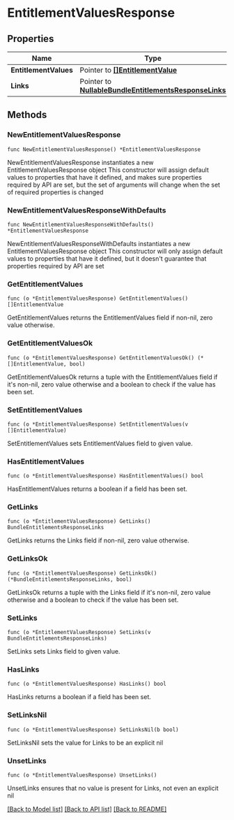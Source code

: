 # EntitlementValuesResponse

## Properties

Name | Type | Description | Notes
------------ | ------------- | ------------- | -------------
**EntitlementValues** | Pointer to [**[]EntitlementValue**](EntitlementValue.md) |  | [optional] 
**Links** | Pointer to [**NullableBundleEntitlementsResponseLinks**](BundleEntitlementsResponseLinks.md) |  | [optional] 

## Methods

### NewEntitlementValuesResponse

`func NewEntitlementValuesResponse() *EntitlementValuesResponse`

NewEntitlementValuesResponse instantiates a new EntitlementValuesResponse object
This constructor will assign default values to properties that have it defined,
and makes sure properties required by API are set, but the set of arguments
will change when the set of required properties is changed

### NewEntitlementValuesResponseWithDefaults

`func NewEntitlementValuesResponseWithDefaults() *EntitlementValuesResponse`

NewEntitlementValuesResponseWithDefaults instantiates a new EntitlementValuesResponse object
This constructor will only assign default values to properties that have it defined,
but it doesn't guarantee that properties required by API are set

### GetEntitlementValues

`func (o *EntitlementValuesResponse) GetEntitlementValues() []EntitlementValue`

GetEntitlementValues returns the EntitlementValues field if non-nil, zero value otherwise.

### GetEntitlementValuesOk

`func (o *EntitlementValuesResponse) GetEntitlementValuesOk() (*[]EntitlementValue, bool)`

GetEntitlementValuesOk returns a tuple with the EntitlementValues field if it's non-nil, zero value otherwise
and a boolean to check if the value has been set.

### SetEntitlementValues

`func (o *EntitlementValuesResponse) SetEntitlementValues(v []EntitlementValue)`

SetEntitlementValues sets EntitlementValues field to given value.

### HasEntitlementValues

`func (o *EntitlementValuesResponse) HasEntitlementValues() bool`

HasEntitlementValues returns a boolean if a field has been set.

### GetLinks

`func (o *EntitlementValuesResponse) GetLinks() BundleEntitlementsResponseLinks`

GetLinks returns the Links field if non-nil, zero value otherwise.

### GetLinksOk

`func (o *EntitlementValuesResponse) GetLinksOk() (*BundleEntitlementsResponseLinks, bool)`

GetLinksOk returns a tuple with the Links field if it's non-nil, zero value otherwise
and a boolean to check if the value has been set.

### SetLinks

`func (o *EntitlementValuesResponse) SetLinks(v BundleEntitlementsResponseLinks)`

SetLinks sets Links field to given value.

### HasLinks

`func (o *EntitlementValuesResponse) HasLinks() bool`

HasLinks returns a boolean if a field has been set.

### SetLinksNil

`func (o *EntitlementValuesResponse) SetLinksNil(b bool)`

 SetLinksNil sets the value for Links to be an explicit nil

### UnsetLinks
`func (o *EntitlementValuesResponse) UnsetLinks()`

UnsetLinks ensures that no value is present for Links, not even an explicit nil

[[Back to Model list]](../README.md#documentation-for-models) [[Back to API list]](../README.md#documentation-for-api-endpoints) [[Back to README]](../README.md)


